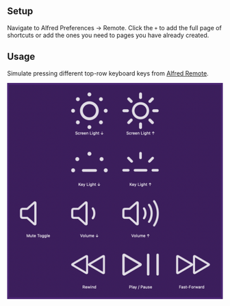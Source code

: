 ## Setup

Navigate to Alfred Preferences → Remote. Click the `+` to add the full page of shortcuts or add the ones you need to pages you have already created.

## Usage

Simulate pressing different top-row keyboard keys from [Alfred Remote](https://www.alfredapp.com/remote/).

![Page of available keys](images/remotepage.png)
